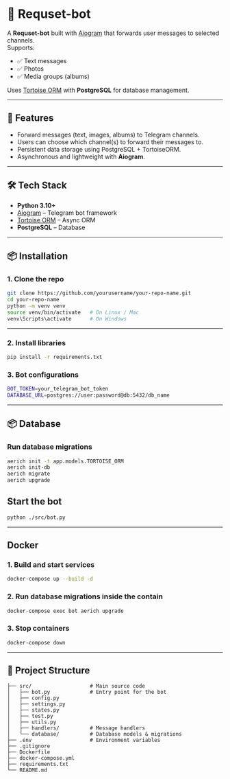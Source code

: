 # 📩 Requset-bot

A **Requset-bot** built with [Aiogram](https://docs.aiogram.dev/) that forwards user messages to selected channels.  
Supports:
- ✅ Text messages  
- ✅ Photos  
- ✅ Media groups (albums)  

Uses [Tortoise ORM](https://tortoise.github.io/) with **PostgreSQL** for database management.

---

## 🚀 Features
- Forward messages (text, images, albums) to Telegram channels.  
- Users can choose which channel(s) to forward their messages to.  
- Persistent data storage using PostgreSQL + TortoiseORM.  
- Asynchronous and lightweight with **Aiogram**.  

---

## 🛠️ Tech Stack
- **Python 3.10+**  
- [Aiogram](https://github.com/aiogram/aiogram) – Telegram bot framework  
- [Tortoise ORM](https://tortoise.github.io/) – Async ORM  
- **PostgreSQL** – Database  

---

## 📦 Installation

### 1. Clone the repo
```bash
git clone https://github.com/yourusername/your-repo-name.git
cd your-repo-name
python -m venv venv
source venv/bin/activate   # On Linux / Mac
venv\Scripts\activate      # On Windows
```
---
### 2. Install libraries
```bash
pip install -r requirements.txt
```
### 3. Bot configurations
```bash
BOT_TOKEN=your_telegram_bot_token
DATABASE_URL=postgres://user:password@db:5432/db_name
```
---

## 📦 Database

### Run database migrations 
```bash
aerich init -t app.models.TORTOISE_ORM
aerich init-db
aerich migrate
aerich upgrade
```

## Start the bot
```bash
python ./src/bot.py
```
---

## Docker
### 1. Build and start services
```bash
docker-compose up --build -d
```

### 2. Run database migrations inside the contain
```bash
docker-compose exec bot aerich upgrade
```

### 3. Stop containers
```bash
docker-compose down
```

---
## 📂 Project Structure
```
├── src/                   # Main source code
│   ├── bot.py             # Entry point for the bot
│   ├── config.py
│   ├── settings.py
│   ├── states.py
│   ├── test.py
│   ├── utils.py
│   ├── handlers/          # Message handlers
│   └── database/          # Database models & migrations
├── .env                   # Environment variables
├── .gitignore
├── Dockerfile
├── docker-compose.yml
├── requirements.txt
└── README.md
```